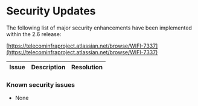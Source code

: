 # Security Updates

The following list of major security enhancements have been implemented within the 2.6 release:

[https://telecominfraproject.atlassian.net/browse/WIFI-7337](https://telecominfraproject.atlassian.net/browse/WIFI-7337)

| **Issue** | **Description** | **Resolution** |
| --------- | --------------- | -------------- |

### Known security issues <a href="#major-known-security-issues" id="major-known-security-issues"></a>

* None
